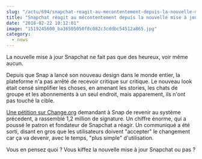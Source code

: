 ```yaml
--- 
slug: "/actu/694/snapchat-reagit-au-mecontentement-depuis-la-nouvelle-mise-a-jour"
title: "Snapchat réagit au mécontentement depuis la nouvelle mise à jour !"
date: "2018-02-22 10:12:01"
image: "1519245600_ba36505050f8c082c3cddbc54512a865.jpg"
category:
  - news
---
```

<p>La nouvelle mise à jour Snapchat ne fait pas que des heureux, voir même aucun.</p>

<p>Depuis que Snap a lancé son nouveau design dans le monde entier, la plateforme n'a pas arrêté de recevoir critique sur critique. Le nouveau look était censé simplifier les choses, en amenant les stories, les chats de groupe et les abonnements à un seul endroit, mais apparement, ils n'ont pas touché la cible.</p>

<p><a href="https://www.change.org/p/snap-inc-remove-the-new-snapchat-update">Une pétition sur Change.org</a> demandant à Snap de revenir au système précedent, a rassemblé 1,2 million de signature. Un chiffre énorme, qui a poussé le patron et fondateur de Snapchat a réagir. Un communiqué a été sorti, disant en gros que les utilisateurs doivent "accepter" le changement car ça va devenir, avec le temps, "plus simple" d'utilisation.</p>

<p>Vous en pensez quoi ? Vous kiffez la nouvelle mise à jour Snapchat ou pas ?</p>